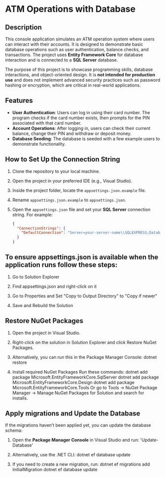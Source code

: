 # ATM Operations with Database

## Description

This console application simulates an ATM operation system where users can interact with their accounts. It is designed to demonstrate basic database operations such as user authentication, balance checks, and transactions. The project uses **Entity Framework Core** for database interaction and is connected to a **SQL Server** database.

The purpose of this project is to showcase programming skills, database interactions, and object-oriented design. It is **not intended for production use** and does not implement advanced security practices such as password hashing or encryption, which are critical in real-world applications.

## Features

- **User Authentication**: Users can log in using their card number. The program checks if the card number exists, then prompts for the PIN associated with that card number.
- **Account Operations**: After logging in, users can check their current balance, change their PIN and withdraw or deposit money.
- **Database Seeding**: The database is seeded with a few example users to demonstrate functionality.

## How to Set Up the Connection String

1. Clone the repository to your local machine.

2. Open the project in your preferred IDE (e.g., Visual Studio).

3. Inside the project folder, locate the `appsettings.json.example` file.

4. Rename `appsettings.json.example` to `appsettings.json`.

5. Open the `appsettings.json` file and set your **SQL Server** connection string. For example:
   ```json
   {
     "ConnectionStrings": {
       "DefaultConnection": "Server=your-server-name\\SQLEXPRESS;Database=AtmDB;Trusted_Connection=True;TrustServerCertificate=True;"
     }
   }

## To ensure appsettings.json is available when the application runs follow these steps:
1. Go to Solution Explorer

2. Find appsettings.json and right-click on it

3. Go to Properties and Set "Copy to Output Directory" to "Copy if newer"

4. Save and Rebuild the Solution
   


## Restore NuGet Packages

1. Open the project in Visual Studio.
2. Right-click on the solution in Solution Explorer and click Restore NuGet Packages.
3. Alternatively, you can run this in the Package Manager Console:
dotnet restore

4. Install required NuGet Packages
Run these commands:
dotnet add package Microsoft.EntityFrameworkCore.SqlServer
dotnet add package Microsoft.EntityFrameworkCore.Design
dotnet add package Microsoft.EntityFrameworkCore.Tools
Or go to Tools -> NuGet Package Manager -> Manage NuGet Packages for Solution and search for installs.

## Apply migrations and Update the Database

If the migrations haven’t been applied yet, you can update the database schema:

1. Open the **Package Manager Console** in Visual Studio and run:
'Update-Database'

2. Alternatively, use the .NET CLI:
dotnet ef database update

3. If you need to create a new migration, run: 
dotnet ef migrations add InitialMigration
dotnet ef database update  






